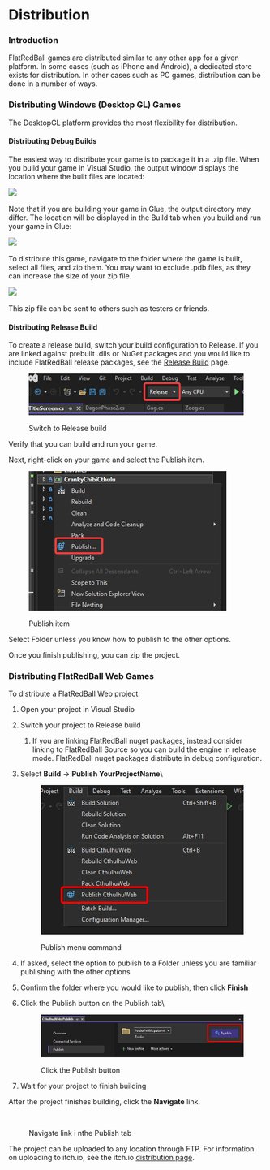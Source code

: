 # Distribution

### Introduction

FlatRedBall games are distributed similar to any other app for a given platform. In some cases (such as iPhone and Android), a dedicated store exists for distribution. In other cases such as PC games, distribution can be done in a number of ways.

### Distributing Windows (Desktop GL) Games

The DesktopGL platform provides the most flexibility for distribution.

#### Distributing Debug Builds

The easiest way to distribute your game is to package it in a .zip file. When you build your game in Visual Studio, the output window displays the location where the built files are located:

![](../../.gitbook/assets/2021-07-img_60ef661acb76b.png)

Note that if you are building your game in Glue, the output directory may differ. The location will be displayed in the Build tab when you build and run your game in Glue:

![](../../.gitbook/assets/2021-07-img_60ef6658f2d1a.png)

To distribute this game, navigate to the folder where the game is built, select all files, and zip them. You may want to exclude .pdb files, as they can increase the size of your zip file.

![](../../.gitbook/assets/2021-07-img_60ef66dc4d0a1.png)

This zip file can be sent to others such as testers or friends.

#### Distributing Release Build

To create a release build, switch your build configuration to Release. If you are linked against prebuilt .dlls or NuGet packages and you would like to include FlatRedBall release packages, see the [Release Build](release-build.md) page.

<figure><img src="../../.gitbook/assets/image (7).png" alt=""><figcaption><p>Switch to Release build</p></figcaption></figure>

Verify that you can build and run your game.

Next, right-click on your game and select the Publish item.

<figure><img src="../../.gitbook/assets/11_10 12 16.png" alt=""><figcaption><p>Publish item</p></figcaption></figure>

Select Folder unless you know how to publish to the other options.

Once you finish publishing, you can zip the project.

### Distributing FlatRedBall Web Games

To distribute a FlatRedBall Web project:

1. Open your project in Visual Studio
2. Switch your project to Release build
   1. If you are linking FlatRedBall nuget packages, instead consider linking to FlatRedBall Source so you can build the engine in release mode. FlatRedBall nuget packages distribute in debug configuration.
3.  Select **Build** -> **Publish YourProjectName**\


    <figure><img src="../../.gitbook/assets/image (5) (1) (1) (1).png" alt=""><figcaption><p>Publish menu command</p></figcaption></figure>
4. If asked, select the option to publish to a Folder unless you are familiar publishing with the other options
5. Confirm the folder where you would like to publish, then click **Finish**
6.  Click the Publish button on the Publish tab\


    <figure><img src="../../.gitbook/assets/image (6) (1).png" alt=""><figcaption><p>Click the Publish button</p></figcaption></figure>
7. Wait for your project to finish building

After the project finishes building, click the **Navigate** link.&#x20;

<figure><img src="../../.gitbook/assets/image (9).png" alt=""><figcaption><p>Navigate link i nthe Publish tab</p></figcaption></figure>

The project can be uploaded to any location through FTP. For information on uploading to itch.io, see the itch.io [distribution page](itch.io.md).
